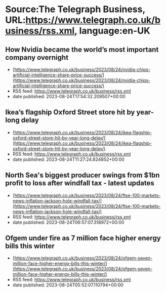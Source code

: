 # Source:The Telegraph Business, URL:https://www.telegraph.co.uk/business/rss.xml, language:en-UK

## How Nvidia became the world’s most important company overnight
 - [https://www.telegraph.co.uk/business/2023/08/24/nvidia-chips-artificial-intelligence-share-price-success/](https://www.telegraph.co.uk/business/2023/08/24/nvidia-chips-artificial-intelligence-share-price-success/)
 - RSS feed: https://www.telegraph.co.uk/business/rss.xml
 - date published: 2023-08-24T17:54:32.209507+00:00



## Ikea’s flagship Oxford Street store hit by year-long delay
 - [https://www.telegraph.co.uk/business/2023/08/24/ikea-flagship-oxford-street-store-hit-by-year-long-delay/](https://www.telegraph.co.uk/business/2023/08/24/ikea-flagship-oxford-street-store-hit-by-year-long-delay/)
 - RSS feed: https://www.telegraph.co.uk/business/rss.xml
 - date published: 2023-08-24T11:27:24.824852+00:00



## North Sea's biggest producer swings from $1bn profit to loss after windfall tax - latest updates
 - [https://www.telegraph.co.uk/business/2023/08/24/ftse-100-markets-news-inflation-jackson-hole-windfall-tax/](https://www.telegraph.co.uk/business/2023/08/24/ftse-100-markets-news-inflation-jackson-hole-windfall-tax/)
 - RSS feed: https://www.telegraph.co.uk/business/rss.xml
 - date published: 2023-08-24T06:57:07.318972+00:00



## Ofgem under fire as 7 million face higher energy bills this winter
 - [https://www.telegraph.co.uk/business/2023/08/24/ofgem-seven-million-face-higher-energy-bills-this-winter/](https://www.telegraph.co.uk/business/2023/08/24/ofgem-seven-million-face-higher-energy-bills-this-winter/)
 - RSS feed: https://www.telegraph.co.uk/business/rss.xml
 - date published: 2023-08-24T05:52:07.110794+00:00



